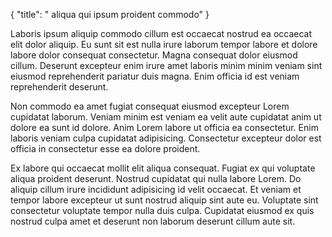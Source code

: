 {
  "title": " aliqua qui ipsum proident commodo"
}

Laboris ipsum aliquip commodo cillum est occaecat nostrud ea occaecat elit dolor aliquip. Eu sunt sit est nulla irure laborum tempor labore et dolore labore dolor consequat consectetur. Magna consequat dolor eiusmod cillum. Deserunt excepteur enim irure amet laboris minim minim veniam sint eiusmod reprehenderit pariatur duis magna. Enim officia id est veniam reprehenderit deserunt.

Non commodo ea amet fugiat consequat eiusmod excepteur Lorem cupidatat laborum. Veniam minim est veniam ea velit aute cupidatat anim ut dolore ea sunt id dolore. Anim Lorem labore ut officia ea consectetur. Enim laboris veniam culpa cupidatat adipisicing. Consectetur excepteur dolor est officia in consectetur esse ea dolore proident.

Ex labore qui occaecat mollit elit aliqua consequat. Fugiat ex qui voluptate aliqua proident deserunt. Nostrud cupidatat qui nulla labore Lorem. Do aliquip cillum irure incididunt adipisicing id velit occaecat. Et veniam et tempor labore excepteur ut sunt nostrud aliquip sint aute eu. Voluptate sint consectetur voluptate tempor nulla duis culpa. Cupidatat eiusmod ex quis nostrud culpa amet et deserunt non laborum deserunt cillum aute sit.